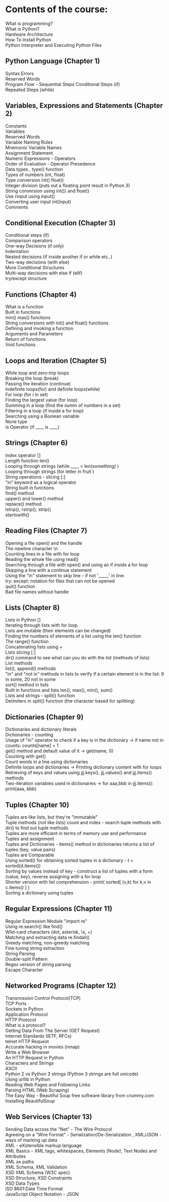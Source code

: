 # Contents of the course:
What is programming?  
What is Python?  
Hardware Architecture  
How To Install Python  
Python Interpreter and Executing Python Files  

## Python Language  (Chapter 1)
Syntax Errors  
Reserved Words  
Program Flow - Sequential Steps
Conditional Steps (if)  
Repeated Steps (while)  

## Variables, Expressions and Statements (Chapter 2)
Constants  
Variables  
Reserved Words  
Variable Naming Rules  
Mnemonic Variable Names  
Assignment Statement  
Numeric Expressions - Operators  
Order of Evaluation - Operator Presedence  
Data types , type() function  
Types of numbers (int, float)  
Type conversion int() float()  
Integer division (puts out a floating point result in Python 3)  
String conversion using int()) and float()  
Use rinput using input()  
Converting user input int(input)  
Comments

## Conditional Execution (Chapter 3)
Conditional steps (if)  
Comparison operators  
One-way Decisions (if only)  
Indentation  
Nested decisions (if inside another if or while etc..)  
Two-way decisions (with else)  
More Conditional Structures  
Multi-way decisions with else if (elif)  
try/except structure  

## Functions (Chapter 4)
What is a function  
Built in functions  
min() max() functions  
String conversions with int() and float() functions  
Defining and invoking a function  
Arguments and Parameters  
Return of functions  
Void functions  

## Loops and Iteration (Chapter 5)
While loop and zero-trip loops  
Breaking the loop (break)  
Passing the iteration (continue)  
Indefinite loops(for) and definite loops(while)  
For loop (for i in set)  
Finding the largest value (for loop)  
Summing in a loop (find the summ of numbers in a set)  
Filtering in a loop (if inside a for loop)  
Searching using a Boolean variable  
None type  
is Operator (if ____ is ____)  

## Strings (Chapter 6)
Index operator []  
Length function len()  
Looping through strings (while ____ < len(something) )  
Looping through strings (for letter in fruit )  
String operations - slicing [:]  
"in" keyword as a logical operator  
String built in functions  
find() method  
upper() and lower() method  
replace() method  
lstrip(), rstrip(), strip()  
startswith()  

## Reading Files (Chapter 7)  
Opening a file open() and the handle  
The newline character \n  
Counting lines in a file with for loop  
Reading the whole file using read()  
Searching through a file with open() and using an if inside a for loop  
Skipping a line with a continue statement  
Using the "in" statement to skip line - if not '_____' in line:  
try: except: notation for files that can not be opened  
quit() function  
Bad file names without handle  

## Lists (Chapter 8)
Lists in Python []  
Iterating through lists with for loop  
Lists are mutable (their elements can be changed)  
Finding the numbers of elements of a list using the len() function  
The range() function  
Concatenating lists using +  
Lists slicing [:]  
dir() command to see what can you do with the list (methods of lists)  
List methods  
list(), append() methods  
"in" and "not in" methods in lists to verify if a certain element is in the list: 9 in some, 20 not in some  
sort() method in lists  
Built in functions and lists  len(), max(), min(), sum()  
Lists and strings - split() function  
Delimiters in split() function (the character based for splitting)  

## Dictionaries (Chapter 9)
Dictionaries and dictionary literals  
Dictionaries - counting  
Usage of "in" operator to check if a key is in the dictionary -> if name not in counts: counts[name] = 1  
get() method and default value of it -> get(name, 0)  
Counting with get()  
Count words in a line using dictionaries  
Definite loops and dictionaries -> Printing dictionary content with for loops  
Retrieving of keys and values using jjj.keys(), jjj.values() and jjj.items() methods  
Two-iteration variables used in dictionaries -> for aaa,bbb in jjj.items(): print(aaa, bbb)  

## Tuples (Chapter 10)  
Tuples are like lists, but they're "immutable"  
Tuple methods (not like lists) count and index - search tuple methods with dir() to find out tuple methods  
Tuples are more efficient in terms of memory use and performance  
Tuples and assignment  
Tuples and Dictionaries - items() method in dictionaries returns a list of tuples (key, value pairs)  
Tuples are Comparable  
Using sorted() for obtaining sorted tuples in a dictionary - t = sorted(d.items())  
Sorting by values instead of key - construct a list of tuples with a form (value, key), reverse assigning with a for loop  
Shorter version with list comprehension - print( sorted[ (v,k) for k,v in c.items() ] )  
Sorting a dictionary using tuples  

## Regular Expressions (Chapter 11)  
Regular Expression Module "import re"  
Using re.search() like find()  
Wild-card characters (dot, asterisk, \s, +)  
Matching and extracting data re.findall()  
Greedy matching, non-greedy matching  
Fine tuning string extraction  
String Parsing  
Double-split Pattern  
Regex version of string parsing  
Escape Character  

## Networked Programs (Chapter 12)
Transmission Control Protocol(TCP)  
TCP Ports  
Sockets in Python  
Application Protocol  
HTTP Protocol  
What is a protocol?  
Getting Data From The Server (GET Request)  
Internet Standards (IETF, RFCs)  
telnet HTTP Request  
Accurate hacking in movies (nmap)  
Write a Web Browser  
An HTTP Request in Python  
Characters and Strings  
ASCII  
Python 2 vs Python 3 strings (Python 3 strings are full unicode)  
Using urllib in Python  
Reading Web Pages and Following Links  
Parsing HTML (Web Scraping)  
The Easy Way - Beautiful Soup free software library from crummy.com  
Installing BeautifulSoup  

## Web Services (Chapter 13)  
Sending Data across the "Net" - The Wire Protocol  
Agreeing on a "Wire Format" - Serialization/De-Serialization , XML/JSON - ways of marking up data  
XML - eXstensible markup language  
XML Basics - XML tags, whitespaces, Elements (Node), Text Nodes and Attributes  
XML as paths  
XML Schema, XML Validation  
XSD XML Schema (W3C spec)  
XSD Structure,  XSD Constraints  
XSD Data Types  
ISO 8601:Date Time Format  
JavaScript Object Notation - JSON  
